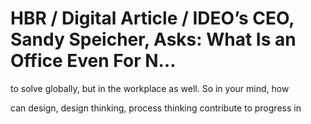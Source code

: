 # HBR / Digital Article / IDEO’s CEO, Sandy Speicher, Asks: What Is an Office Even For N…

to solve globally, but in the workplace as well. So in your mind, how

can design, design thinking, process thinking contribute to progress in